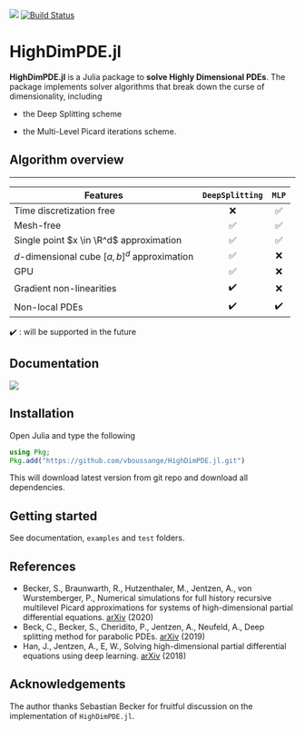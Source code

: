 <!-- [![](https://img.shields.io/badge/docs-stable-blue.svg)](https://vboussange.github.io/HighDimPDE.jl/stable) -->
[![](https://img.shields.io/badge/docs-dev-blue.svg)](https://vboussange.github.io/HighDimPDE.jl/dev)
[![Build Status](https://github.com/vboussange/HighDimPDE.jl/workflows/CI/badge.svg)](https://github.com/vboussange/HighDimPDE.jl/actions?query=workflow%3ACI)

# HighDimPDE.jl

**HighDimPDE.jl** is a Julia package to **solve Highly Dimensional PDEs**. The package implements solver algorithms that break down the curse of dimensionality, including

* the Deep Splitting scheme

* the Multi-Level Picard iterations scheme.

## Algorithm overview

----------------------------------------------
Features  |    `DeepSplitting`   | `MLP`     |
----------|:----------------------:|:------------:
Time discretization free|   ❌ |         ✅ |
Mesh-free       | ✅ |                   ✅ |
Single point $x \in \R^d$ approximation| ✅   |  ✅ |
$d$-dimensional cube $[a,b]^d$ approximation| ✅   |          ❌ |
GPU             | ✅ |                   ❌ |
Gradient non-linearities    | ✔️|       ❌ |
Non-local PDEs  | ✔️  | ✔️  |

✔️ : will be supported in the future

## Documentation
[![](https://img.shields.io/badge/docs-dev-blue.svg)](https://vboussange.github.io/HighDimPDE.jl/dev)

## Installation
Open Julia and type the following

```julia
using Pkg;
Pkg.add("https://github.com/vboussange/HighDimPDE.jl.git")
```
This will download latest version from git repo and download all dependencies.

## Getting started
See documentation, `examples` and `test` folders.

## References
- Becker, S., Braunwarth, R., Hutzenthaler, M., Jentzen, A., von Wurstemberger, P., Numerical simulations for full history recursive multilevel Picard approximations for systems of high-dimensional partial differential equations. [arXiv](https://arxiv.org/abs/2005.10206) (2020)
- Beck, C., Becker, S., Cheridito, P., Jentzen, A., Neufeld, A., Deep splitting method for parabolic PDEs. [arXiv](https://arxiv.org/abs/1907.03452) (2019)
- Han, J., Jentzen, A., E, W., Solving high-dimensional partial differential equations using deep learning. [arXiv](https://arxiv.org/abs/1707.02568) (2018)

## Acknowledgements
The author thanks Sebastian Becker for fruitful discussion on the implementation of `HighDimPDE.jl`.

